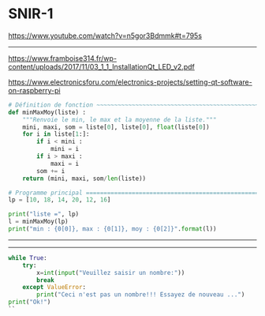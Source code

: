 # SNIR-1

https://www.youtube.com/watch?v=n5gor3Bdmmk#t=795s

---

https://www.framboise314.fr/wp-content/uploads/2017/11/03_1_1_InstallationQt_LED_v2.pdf

https://www.electronicsforu.com/electronics-projects/setting-qt-software-on-raspberry-pi

```python
# Définition de fonction ~~~~~~~~~~~~~~~~~~~~~~~~~~~~~~~~~~~~~~~~~~~~~~~~~~~~~~
def minMaxMoy(liste) :
    """Renvoie le min, le max et la moyenne de la liste."""
    mini, maxi, som = liste[0], liste[0], float(liste[0])
    for i in liste[1:]:
        if i < mini :
            mini = i
        if i > maxi :
            maxi = i
        som += i
    return (mini, maxi, som/len(liste))

# Programme principal =========================================================
lp = [10, 18, 14, 20, 12, 16]

print("liste =", lp)
l = minMaxMoy(lp)
print("min : {0[0]}, max : {0[1]}, moy : {0[2]}".format(l))
```

---
---

```python
while True:
    try:
        x=int(input("Veuillez saisir un nombre:"))
        break
    except ValueError:
        print("Ceci n'est pas un nombre!!! Essayez de nouveau ...")
print("Ok!")
``
